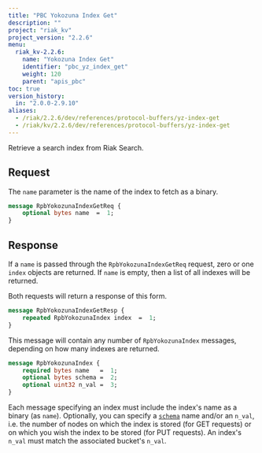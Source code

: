 ```yaml
---
title: "PBC Yokozuna Index Get"
description: ""
project: "riak_kv"
project_version: "2.2.6"
menu:
  riak_kv-2.2.6:
    name: "Yokozuna Index Get"
    identifier: "pbc_yz_index_get"
    weight: 120
    parent: "apis_pbc"
toc: true
version_history:
  in: "2.0.0-2.9.10"
aliases:
  - /riak/2.2.6/dev/references/protocol-buffers/yz-index-get
  - /riak/kv/2.2.6/dev/references/protocol-buffers/yz-index-get
---
```


Retrieve a search index from Riak Search.

## Request

The `name` parameter is the name of the index to fetch as a binary.

```protobuf
message RpbYokozunaIndexGetReq {
    optional bytes name  =  1;
}
```

## Response

If a `name` is passed through the `RpbYokozunaIndexGetReq` request, zero
or one `index` objects are returned. If `name` is empty, then a list of
all indexes will be returned.

Both requests will return a response of this form.

```protobuf
message RpbYokozunaIndexGetResp {
    repeated RpbYokozunaIndex index  =  1;
}
```

This message will contain any number of `RpbYokozunaIndex` messages,
depending on how many indexes are returned.

```protobuf
message RpbYokozunaIndex {
    required bytes name   =  1;
    optional bytes schema =  2;
    optional uint32 n_val =  3;
}
```

Each message specifying an index must include the index's name as a
binary (as `name`). Optionally, you can specify a [`schema`]({{<baseurl>}}riak/kv/2.2.6/developing/usage/search-schemas) name and/or an `n_val`, i.e. the number of nodes on which the
index is stored (for GET requests) or on which you wish the index to be
stored (for PUT requests). An index's `n_val` must match the associated
bucket's `n_val`.
